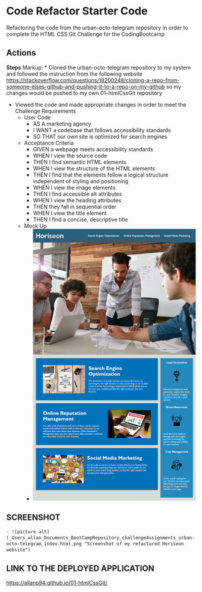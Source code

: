 # Code Refactor Starter Code

Refactoring the code from the urban-octo-telegram repository in order to complete the HTML CSS Git Challenge for the CodingBootcamp

## Actions

**Steps**
Markup: \* Cloned the urban-octo-telegram repository to my system and followed the instruction from the following website
https://stackoverflow.com/questions/18200248/cloning-a-repo-from-someone-elses-github-and-pushing-it-to-a-repo-on-my-github
so my changes would be pushed to my own 01-htmlCssGit repository

- Viewed the code and made appropriate changes in order to meet the Challenge Requirements
  - User Code
    - AS A marketing agency
    - I WANT a codebase that follows accessibility standards
    - SO THAT our own site is optimized for search engines
  - Acceptance Criteria
    - GIVEN a webpage meets accessibility standards
    - WHEN I view the source code
    - THEN I find semantic HTML elements
    - WHEN I view the structure of the HTML elements
    - THEN I find that the elements follow a logical structure independent of styling and positioning
    - WHEN I view the image elements
    - THEN I find accessible alt attributes
    - WHEN I view the heading attributes
    - THEN they fall in sequential order
    - WHEN I view the title element
    - THEN I find a concise, descriptive title
  - Mock Up
    - ![picture alt](01-html-css-git-mock-up.png "Mock-up picture from the assignment")

## SCREENSHOT

    - ![picture alt](_Users_allan_Documents_BootCampRepository_challengeAssignments_urban-octo-telegram_index.html.png "Screenshot of my refactored Horiseon website")

## LINK TO THE DEPLOYED APPLICATION

https://allanp94.github.io/01-htmlCssGit/
